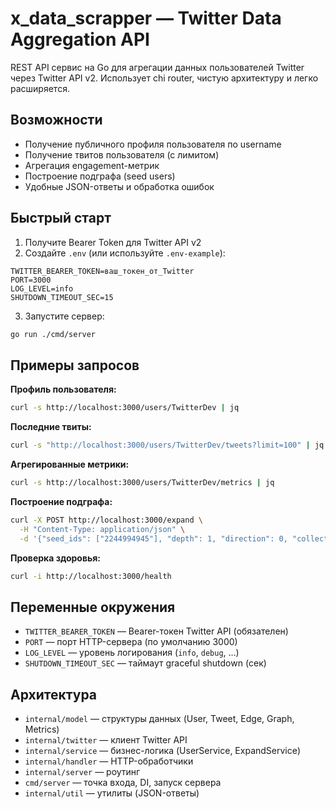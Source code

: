 # x_data_scrapper — Twitter Data Aggregation API

REST API сервис на Go для агрегации данных пользователей Twitter через Twitter API v2. Использует chi router, чистую архитектуру и легко расширяется.

## Возможности
- Получение публичного профиля пользователя по username
- Получение твитов пользователя (с лимитом)
- Агрегация engagement-метрик
- Построение подграфа (seed users)
- Удобные JSON-ответы и обработка ошибок

## Быстрый старт

1. Получите Bearer Token для Twitter API v2
2. Создайте `.env` (или используйте `.env-example`):

```env
TWITTER_BEARER_TOKEN=ваш_токен_от_Twitter
PORT=3000
LOG_LEVEL=info
SHUTDOWN_TIMEOUT_SEC=15
```

3. Запустите сервер:
```sh
go run ./cmd/server
```

## Примеры запросов

**Профиль пользователя:**
```sh
curl -s http://localhost:3000/users/TwitterDev | jq
```

**Последние твиты:**
```sh
curl -s "http://localhost:3000/users/TwitterDev/tweets?limit=100" | jq
```

**Агрегированные метрики:**
```sh
curl -s http://localhost:3000/users/TwitterDev/metrics | jq
```

**Построение подграфа:**
```sh
curl -X POST http://localhost:3000/expand \
  -H "Content-Type: application/json" \
  -d '{"seed_ids": ["2244994945"], "depth": 1, "direction": 0, "collect_tweets": false, "collect_metrics": true}' | jq
```

**Проверка здоровья:**
```sh
curl -i http://localhost:3000/health
```

## Переменные окружения
- `TWITTER_BEARER_TOKEN` — Bearer-токен Twitter API (обязателен)
- `PORT` — порт HTTP-сервера (по умолчанию 3000)
- `LOG_LEVEL` — уровень логирования (`info`, `debug`, ...)
- `SHUTDOWN_TIMEOUT_SEC` — таймаут graceful shutdown (сек)

## Архитектура
- `internal/model` — структуры данных (User, Tweet, Edge, Graph, Metrics)
- `internal/twitter` — клиент Twitter API
- `internal/service` — бизнес-логика (UserService, ExpandService)
- `internal/handler` — HTTP-обработчики
- `internal/server` — роутинг
- `cmd/server` — точка входа, DI, запуск сервера
- `internal/util` — утилиты (JSON-ответы)
